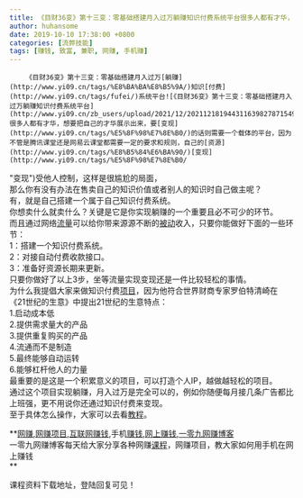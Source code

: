 ```yaml
---
title: 《目财36变》第十三变：零基础搭建月入过万躺赚知识付费系统平台很多人都有才华，想要把自己的才华展示出来，要变现的话则需要一个载体的平台，因为不管是腾讯课堂还是网易云课堂都需要一定的要求和规则，自己的资源变现受他人控制，这样是很尴尬的局面，那么你有没有办法在售卖自己的知识价值或者别人的知识时自己做主呢？有，就是自己搭建一个属于自己知识付费系统。你想卖什么就卖什么？关键是它是你实现躺赚的一个重要且必不可少的环节。而且通过网络流量可以给你带来源源不断的被动收入，只要你能做好下面的一些环节：1：搭建一个知识付费系统。2：对接自动付费收款接口。3：准备好资源长期来更新。只要你做好了以上3步，坐等流量实现变现还是一件比较轻松的事情。为什么我提倡大家来做知识付费项目，因为他符合世界财商专家罗伯特清崎在《21世纪的生意》中提出21世纪的生意特点：1.启动成本低2.提供需求量大的产品3.提供重复购买的产品4.流通而不是制造5.最终能够自动运转6.能够杠杆他人的力量最重要的是这是一个积累意义的项目，可以打造个人IP，越做越轻松的项目。通过这个项目实现躺赚，月入过万是完全可以的，例如你随便每月接几条广告都比上班强，更不用说你还通过知识付费来变现。至于具体怎么操作，大家可以去看教程。
author: huhansome
date: 2019-10-10 17:38:00 +0800
categories: [流弊技能]
tags: [赚钱, 致富, 兼职, 网赚, 手机赚]
---
```



        《目财36变》第十三变：零基础搭建月入过万[躺赚](http://www.yi09.cn/tags/%E8%BA%BA%E8%B5%9A/)知识[付费](http://www.yi09.cn/tags/fufei/)系统平台![《目财36变》第十三变：零基础搭建月入过万躺赚知识付费系统平台](http://www.yi09.cn/zb_users/upload/2021/12/20211218194431163982787154962.png)很多人都有才华，想要把自己的才华展示出来，要[变现](http://www.yi09.cn/tags/%E5%8F%98%E7%8E%B0/)的话则需要一个载体的平台，因为不管是腾讯课堂还是网易云课堂都需要一定的要求和规则，自己的[资源](http://www.yi09.cn/tags/%E8%B5%84%E6%BA%90/)[变现](http://www.yi09.cn/tags/%E5%8F%98%E7%8E%B0/
"变现")受他人控制，这样是很尴尬的局面，  
那么你有没有办法在售卖自己的知识价值或者别人的知识时自己做主呢？  
有，就是自己搭建一个属于自己知识付费系统。  
你想卖什么就卖什么？关键是它是你实现躺赚的一个重要且必不可少的环节。  
而且通过网络[流量](http://www.yi09.cn/tags/%E6%B5%81%E9%87%8F/)可以给你带来源源不断的[被动](http://www.yi09.cn/tags/%E8%A2%AB%E5%8A%A8/)收入，只要你能做好下面的一些环节：  
1：搭建一个知识付费系统。  
2：对接自动付费收款接口。  
3：准备好资源长期来更新。  
只要你做好了以上3步，坐等流量实现变现还是一件比较轻松的事情。  
为什么我提倡大家来做知识付费[项目](http://www.yi09.cn/tags/%E9%A1%B9%E7%9B%AE/)，因为他符合世界财商专家罗伯特清崎在《21世纪的生意》中提出21世纪的生意特点：  
1.启动成本低  
2.提供需求量大的产品  
3.提供重复购买的产品  
4.流通而不是制造  
5.最终能够自动运转  
6.能够杠杆他人的力量  
最重要的是这是一个积累意义的项目，可以打造个人IP，越做越轻松的项目。  
通过这个项目实现躺赚，月入过万是完全可以的，例如你随便每月接几条广告都比上班强，更不用说你还通过知识付费来变现。  
至于具体怎么操作，大家可以去看[教程](http://www.yi09.cn/tags/%E6%95%99%E7%A8%8B/)。

  

  

  

  

**[网赚](http://www.yi09.cn/tags/%E7%BD%91%E8%B5%9A/),[网赚项目](http://www.yi09.cn/tags/%E7%BD%91%E8%B5%9A%E9%A1%B9%E7%9B%AE/),[互联网赚钱](http://www.yi09.cn/tags/%E4%BA%92%E8%81%94%E7%BD%91%E8%B5%9A%E9%92%B1/),手机[赚钱](http://www.yi09.cn/tags/%E8%B5%9A%E9%92%B1/),[网上赚钱](http://www.yi09.cn/tags/%E7%BD%91%E4%B8%8A%E8%B5%9A%E9%92%B1/),[一零九网赚博客](http://www.yi09.cn/tags/%E4%B8%80%E9%9B%B6%E4%B9%9D%E7%BD%91%E8%B5%9A%E5%8D%9A%E5%AE%A2/)  
一零九网赚博客每天给大家分享各种网赚[课程](http://www.yi09.cn/tags/%E8%AF%BE%E7%A8%8B/)，网赚项目，教大家如何用手机在网上赚钱  
**  
  
  

课程资料下载地址，登陆回复可见！

